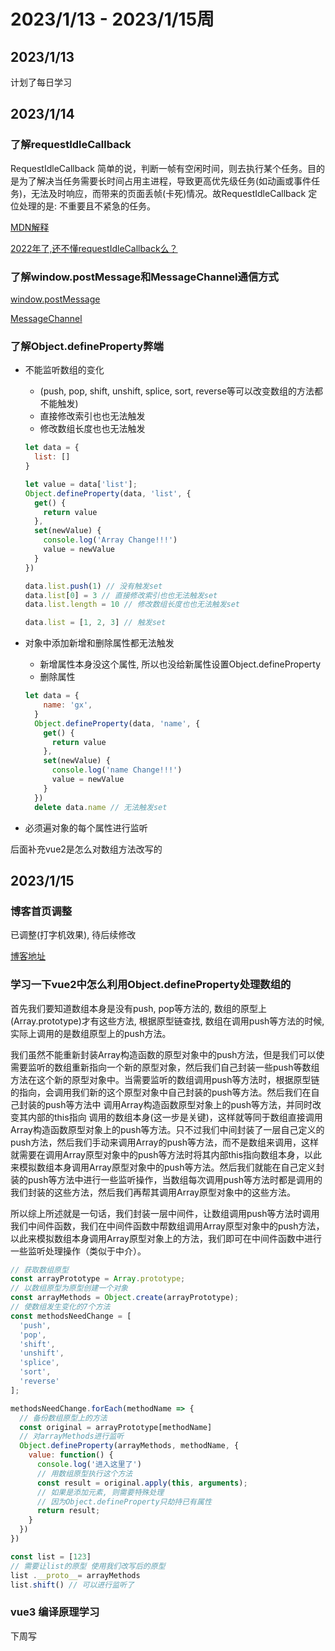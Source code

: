 # 2023/1/13 - 2023/1/15周

## 2023/1/13
计划了每日学习

## 2023/1/14
### 了解requestIdleCallback
RequestIdleCallback 简单的说，判断一帧有空闲时间，则去执行某个任务。目的是为了解决当任务需要长时间占用主进程，导致更高优先级任务(如动画或事件任务)，无法及时响应，而带来的页面丢帧(卡死)情况。故RequestIdleCallback 定位处理的是: 不重要且不紧急的任务。

[MDN解释](https://developer.mozilla.org/zh-CN/docs/Web/API/Window/requestIdleCallback)

[2022年了,还不懂requestIdleCallback么？](https://blog.csdn.net/KlausLily/article/details/122852531)


### 了解window.postMessage和MessageChannel通信方式

[window.postMessage](https://developer.mozilla.org/zh-CN/docs/Web/API/Window/postMessage)

[MessageChannel](https://developer.mozilla.org/zh-CN/docs/Web/API/MessageChannel)

### 了解Object.defineProperty弊端
- 不能监听数组的变化
  
  - (push, pop, shift, unshift, splice, sort, reverse等可以改变数组的方法都不能触发)
  - 直接修改索引也也无法触发
  - 修改数组长度也也无法触发
  
  ```js
  let data = {
    list: []
  }
  
  let value = data['list'];
  Object.defineProperty(data, 'list', {
    get() {
      return value
    },
    set(newValue) {
      console.log('Array Change!!!')
      value = newValue
    }
  })
  
  data.list.push(1) // 没有触发set
  data.list[0] = 3 // 直接修改索引也也无法触发set
  data.list.length = 10 // 修改数组长度也也无法触发set
  
  data.list = [1, 2, 3] // 触发set

- 对象中添加新增和删除属性都无法触发

  - 新增属性本身没这个属性, 所以也没给新属性设置Object.defineProperty
  - 删除属性

  ```js
  let data = {
      name: 'gx',
    }
    Object.defineProperty(data, 'name', {
      get() {
        return value
      },
      set(newValue) {
        console.log('name Change!!!')
        value = newValue
      }
    })
    delete data.name // 无法触发set
  ```

- 必须遍对象的每个属性进行监听

后面补充vue2是怎么对数组方法改写的

## 2023/1/15

### 博客首页调整
已调整(打字机效果), 待后续修改

[博客地址](https://codevity.top/)

### 学习一下vue2中怎么利用Object.defineProperty处理数组的
首先我们要知道数组本身是没有push,  pop等方法的, 数组的原型上(Array.prototype)才有这些方法, 根据原型链查找, 数组在调用push等方法的时候,实际上调用的是数组原型上的push方法。

我们虽然不能重新封装Array构造函数的原型对象中的push方法，但是我们可以使需要监听的数组重新指向一个新的原型对象，然后我们自己封装一些push等数组方法在这个新的原型对象中。当需要监听的数组调用push等方法时，根据原型链的指向，会调用我们新的这个原型对象中自己封装的push等方法。然后我们在自己封装的push等方法中 调用Array构造函数原型对象上的push等方法，并同时改变其内部的this指向 调用的数组本身(这一步是关键)，这样就等同于数组直接调用Array构造函数原型对象上的push等方法。只不过我们中间封装了一层自己定义的push方法，然后我们手动来调用Array的push等方法，而不是数组来调用，这样就需要在调用Array原型对象中的push等方法时将其内部this指向数组本身，以此来模拟数组本身调用Array原型对象中的push等方法。然后我们就能在自己定义封装的push等方法中进行一些监听操作，当数组每次调用push等方法时都是调用的我们封装的这些方法，然后我们再帮其调用Array原型对象中的这些方法。

所以综上所述就是一句话，我们封装一层中间件，让数组调用push等方法时调用我们中间件函数，我们在中间件函数中帮数组调用Array原型对象中的push方法，以此来模拟数组本身调用Array原型对象上的方法，我们即可在中间件函数中进行一些监听处理操作（类似于中介）。

```js
// 获取数组原型
const arrayPrototype = Array.prototype;
// 以数组原型为原型创建一个对象
const arrayMethods = Object.create(arrayPrototype);
// 使数组发生变化的7个方法
const methodsNeedChange = [
  'push',
  'pop',
  'shift',
  'unshift',
  'splice',
  'sort',
  'reverse'
];

methodsNeedChange.forEach(methodName => {
  // 备份数组原型上的方法
  const original = arrayPrototype[methodName]
  // 对arrayMethods进行监听
  Object.defineProperty(arrayMethods, methodName, {
    value: function() {
      console.log('进入这里了')
      // 用数组原型执行这个方法
      const result = original.apply(this, arguments);
      // 如果是添加元素, 则需要特殊处理
      // 因为Object.defineProperty只劫持已有属性
      return result;
    }
  })
})

const list = [123]
// 需要让list的原型 使用我们改写后的原型
list .__proto__= arrayMethods
list.shift() // 可以进行监听了
```

### vue3 编译原理学习

下周写